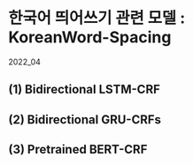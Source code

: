# 한국어 띄어쓰기 관련 모델 : KoreanWord-Spacing

2022_04

## (1) Bidirectional LSTM-CRF

## (2) Bidirectional GRU-CRFs

## (3) Pretrained BERT-CRF

